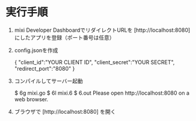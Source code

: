 # 実行手順

1. mixi Developer DashboardでリダイレクトURLを [http://localhost:8080] にしたアプリを登録（ポート番号は任意）
2. config.jsonを作成

    {
        "client_id":"YOUR CLIENT ID",
        "client_secret":"YOUR SECRET",
        "redirect_port":"8080"
    }

3. コンパイルしてサーバー起動

    $ 6g mixi.go
    $ 6l mixi.6
    $ 6.out
    Please open http://localhost:8080 on a web browser.

4. ブラウザで [http://localhost:8080] を開く
